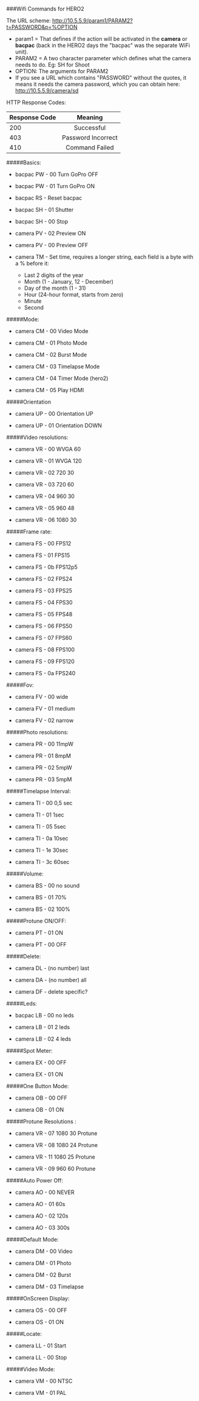###Wifi Commands for HERO2

The URL scheme:  http://10.5.5.9/param1/PARAM2?t=PASSWORD&p=%OPTION

* param1 = That defines if the action will be activated in the **camera** or **bacpac** (back in the HERO2 days the "bacpac" was the separate WiFi unit).
* PARAM2 = A two character parameter which defines what the camera needs to do. Eg: SH for Shoot
* OPTION: The arguments for PARAM2
* If you see a URL which contains "PASSWORD" without the quotes, it means it needs the camera password, which you can obtain here:  http://10.5.5.9/camera/sd

HTTP Response Codes:

| Response Code | Meaning  |
| ------------- |:-------------:|
| 200 | Successful |
| 403 | Password Incorrect |
| 410 | Command Failed |

#####Basics:

* bacpac PW - 00 Turn GoPro OFF

* bacpac PW - 01 Turn GoPro ON

* bacpac RS - Reset bacpac

* bacpac SH - 01 Shutter

* bacpac SH - 00 Stop

* camera PV - 02 Preview ON

* camera PV - 00 Preview OFF

* camera TM - Set time, requires a longer string, each field is a byte with a % before it:

	* Last 2 digits of the year
	* Month (1 - January, 12 - December)
	* Day of the month (1 - 31)
	* Hour (24-hour format, starts from zero)
	* Minute
	* Second

#####Mode:

* camera CM - 00 Video Mode

* camera CM - 01 Photo Mode

* camera CM - 02 Burst Mode

* camera CM - 03 Timelapse Mode

* camera CM - 04 Timer Mode (hero2)

* camera CM - 05 Play HDMI

#####Orientation

* camera UP - 00 Orientation UP

* camera UP - 01 Orientation DOWN

#####Video resolutions:

* camera VR - 00 WVGA 60

* camera VR - 01 WVGA 120

* camera VR - 02 720 30

* camera VR - 03 720 60

* camera VR - 04 960 30

* camera VR - 05 960 48

* camera VR - 06 1080 30

#####Frame rate:

* camera FS - 00 FPS12

* camera FS - 01 FPS15

* camera FS - 0b FPS12p5

* camera FS - 02 FPS24

* camera FS - 03 FPS25

* camera FS - 04 FPS30

* camera FS - 05 FPS48

* camera FS - 06 FPS50

* camera FS - 07 FPS60

* camera FS - 08 FPS100

* camera FS - 09 FPS120

* camera FS - 0a FPS240

#####Fov:

* camera FV - 00 wide

* camera FV - 01 medium

* camera FV - 02 narrow

#####Photo resolutions:

* camera PR - 00 11mpW

* camera PR - 01 8mpM

* camera PR - 02 5mpW

* camera PR - 03 5mpM

#####Timelapse Interval:

* camera TI - 00 0,5 sec

* camera TI - 01 1sec

* camera TI - 05 5sec

* camera TI - 0a 10sec

* camera TI - 1e 30sec

* camera TI - 3c 60sec

#####Volume:

* camera BS - 00 no sound

* camera BS - 01 70%

* camera BS - 02 100%

#####Protune ON/OFF:

* camera PT - 01 ON

* camera PT - 00 OFF

#####Delete:

* camera DL - (no number) last

* camera DA - (no number) all

* camera DF - delete specific?

#####Leds:

* bacpac LB - 00 no leds

* camera LB - 01 2 leds

* camera LB - 02 4 leds

#####Spot Meter:

* camera EX - 00 OFF

* camera EX - 01 ON

#####One Button Mode:

* camera OB - 00 OFF

* camera OB - 01 ON

#####Protune Resolutions :

* camera VR - 07 1080 30 Protune

* camera VR - 08 1080 24 Protune

* camera VR - 11 1080 25 Protune

* camera VR - 09 960 60 Protune

#####Auto Power Off:

* camera AO - 00 NEVER

* camera AO - 01 60s

* camera AO - 02 120s

* camera AO - 03 300s

#####Default Mode:

* camera DM - 00 Video

* camera DM - 01 Photo

* camera DM - 02 Burst

* camera DM - 03 Timelapse

#####OnScreen Display:

* camera OS - 00 OFF

* camera OS - 01 ON

#####Locate:

* camera LL - 01 Start

* camera LL - 00 Stop

#####Video Mode:

* camera VM - 00 NTSC

* camera VM - 01 PAL

